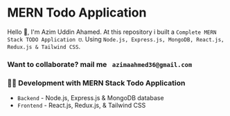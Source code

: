 # MERN Todo Application

Hello 👋, I'm Azim Uddin Ahamed. At this repository i built a `Complete MERN Stack TODO Application ☋`. Using `Node.js, Express.js, MongoDB, React.js, Redux.js & Tailwind CSS`.

<!-- ahead of main parts -->
### Want to collaborate? mail me ` azimaahmed36@gmail.com`

### 👨‍💻 Development with MERN Stack Todo Application

- `Backend` - Node.js, Express.js & MongoDB database
- `Frontend` - React.js, Redux.js, & Tailwind CSS

